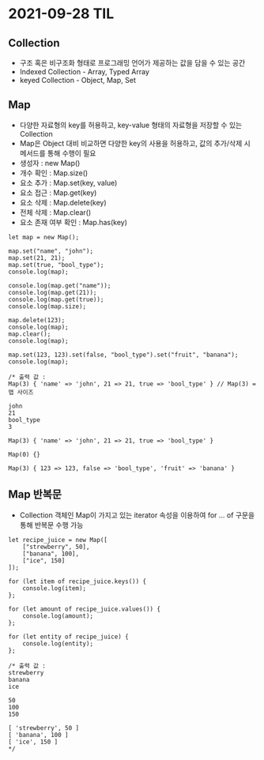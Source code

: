 # 2021-09-28 TIL

## Collection
* 구조 혹은 비구조화 형태로 프로그래밍 언어가 제공하는 값을 담을 수 있는 공간
* Indexed Collection - Array, Typed Array
* keyed Collection - Object, Map, Set

## Map
* 다양한 자료형의 key를 허용하고, key-value 형태의 자료형을 저장할 수 있는 Collection
* Map은 Object 대비 비교하면 다양한 key의 사용을 허용하고, 값의 추가/삭제 시 메서드를 통해 수행이 필요
* 생성자 : new Map()
* 개수 확인 : Map.size()
* 요소 추가 : Map.set(key, value)
* 요소 접근 : Map.get(key)
* 요소 삭제 : Map.delete(key)
* 전체 삭제 : Map.clear()
* 요소 존재 여부 확인 : Map.has(key)

~~~
let map = new Map();

map.set("name", "john");
map.set(21, 21);
map.set(true, "bool_type");
console.log(map);

console.log(map.get("name"));
console.log(map.get(21));
console.log(map.get(true));
console.log(map.size);

map.delete(123);
console.log(map);
map.clear();
console.log(map);

map.set(123, 123).set(false, "bool_type").set("fruit", "banana");
console.log(map);

/* 출력 값 :
Map(3) { 'name' => 'john', 21 => 21, true => 'bool_type' } // Map(3) = 맵 사이즈

john
21
bool_type
3

Map(3) { 'name' => 'john', 21 => 21, true => 'bool_type' }

Map(0) {}

Map(3) { 123 => 123, false => 'bool_type', 'fruit' => 'banana' }
~~~

## Map 반복문
* Collection 객체인 Map이 가지고 있는 iterator 속성을 이용하여 for ... of 구문을 통해 반복문 수행 가능
~~~
let recipe_juice = new Map([
    ["strewberry", 50],
    ["banana", 100],
    ["ice", 150]
]);

for (let item of recipe_juice.keys()) {
    console.log(item);
};

for (let amount of recipe_juice.values()) {
    console.log(amount);
};

for (let entity of recipe_juice) {
    console.log(entity);
};

/* 출력 값 :
strewberry
banana
ice

50
100
150

[ 'strewberry', 50 ]
[ 'banana', 100 ]
[ 'ice', 150 ]
*/
~~~

## 
